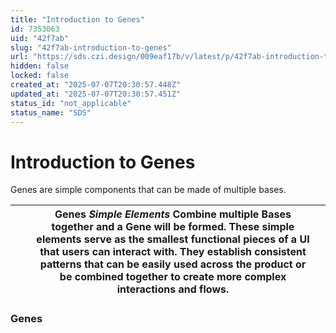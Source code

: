 ```yaml
---
title: "Introduction to Genes"
id: 7353063
uid: "42f7ab"
slug: "42f7ab-introduction-to-genes"
url: "https://sds.czi.design/009eaf17b/v/latest/p/42f7ab-introduction-to-genes"
hidden: false
locked: false
created_at: "2025-07-07T20:30:57.448Z"
updated_at: "2025-07-07T20:30:57.451Z"
status_id: "not_applicable"
status_name: "SDS"
---
```


# Introduction to Genes

Genes are simple components that can be made of multiple bases.

|  |   | **Genes** *Simple Elements*  Combine multiple Bases together and a Gene will be formed. These simple elements serve as the smallest functional pieces of a UI that users can interact with. They establish consistent patterns that can be easily used across the product or be combined together to create more complex interactions and flows. |   |
| --- | --- | --- | --- |

### Genes


